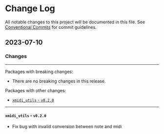 # Change Log

All notable changes to this project will be documented in this file.
See [Conventional Commits](https://conventionalcommits.org) for commit guidelines.

## 2023-07-10

### Changes

---

Packages with breaking changes:

 - There are no breaking changes in this release.

Packages with other changes:

 - [`xmidi_utils` - `v0.2.0`](#xmidi_utils---v020)

---

#### `xmidi_utils` - `v0.2.0`

 - Fix bug with invalid conversion between note and midi

